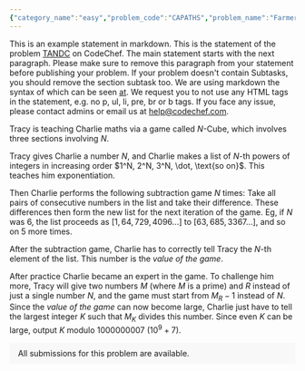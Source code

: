 ```yaml
---
{"category_name":"easy","problem_code":"CAPATHS","problem_name":"Farmers of Wasseypur","problemComponents":{"constraints":"- $1 \\leq T \\leq 10000$\n- $1 \\leq N \\leq 10^5$\n- $S_i \\in \\{-2, -1, 1, 2\\}$\n- The sum of $N$ over all test cases does not exceed $2 \\cdot 10^5$.","constraintsState":true,"subtasks":"- 30 points : $1 \\leq R \\leq 10000$\n- 70 points : $1 \\leq R \\leq 10^9$\n","subtasksState":false,"inputFormat":"- The first line of input contains a single integer $T$ denoting the number of test cases. The description of $T$ test cases follows.\n- The first line of each test case contains a single integer $N$, denoting the number of seeds.\n- Each of the next $N - 1$ lines contains two integers $a$ and $b$, denoting that the $a$-th and $b$-th seeds are connected in tree.\n- The $(N+1)$-th line of each test case consists of $N$ integers, $S_1, S_2, S_3,\\ldots S_N$, $S_i$ represents the type of the $i_{th}$ seed.\n","inputFormatState":true,"outputFormat":"For each test case, print a single integer denoting the maximum yield that Ashok can get modulo $10^9 +7$.\n","outputFormatState":true,"sampleTestCases":{"0":{"id":1,"input":"2\n5\n1 2\n2 3\n3 4\n1 5\n2 2 -1 -2 2\n5\n1 2\n1 3\n1 4\n1 5\n-1 -1 -1 -1 2","output":"16\n2\n","explanation":"**Test case 1:**\n\nOne possible path giving the maximum product is $\\{ 5, 1, 2, 3, 4 \\}$.\n\n\n**Test case 2:**\n\nOne possible path giving maximum product is $\\{ 2, 1, 5 \\}$.","isDeleted":false}}},"video_editorial_url":"https://youtu.be/-mVR0LFrtW8","languages_supported":{"0":"CPP14","1":"C","2":"JAVA","3":"PYTH 3.6","4":"CPP17","5":"PYTH","6":"PYP3","7":"CS2","8":"ADA","9":"PYPY","10":"TEXT","11":"PAS fpc","12":"NODEJS","13":"RUBY","14":"PHP","15":"GO","16":"HASK","17":"TCL","18":"PERL","19":"SCALA","20":"LUA","21":"kotlin","22":"BASH","23":"JS","24":"LISP sbcl","25":"rust","26":"PAS gpc","27":"BF","28":"CLOJ","29":"R","30":"D","31":"CAML","32":"FORT","33":"ASM","34":"swift","35":"FS","36":"WSPC","37":"LISP clisp","38":"SQL","39":"SCM guile","40":"PERL6","41":"ERL","42":"CLPS","43":"ICK","44":"NICE","45":"PRLG","46":"ICON","47":"COB","48":"SCM chicken","49":"PIKE","50":"SCM qobi","51":"ST","52":"SQLQ","53":"NEM"},"max_timelimit":1,"source_sizelimit":50000,"problem_author":"abhinav2302","problem_tester":"","date_added":"10-10-2021","tags":{"0":"abhinav2302","1":"csns2021","2":"depth","3":"easy"},"problem_difficulty_level":"Unavailable","best_tag":"Depth First Search","editorial_url":"https://discuss.codechef.com/problems/CAPATHS","time":{"view_start_date":1635960600,"submit_start_date":1635960600,"visible_start_date":1635960600,"end_date":1735669800},"is_direct_submittable":false,"problemDiscussURL":"https://discuss.codechef.com/search?q=CAPATHS","is_proctored":false,"visitedContests":{},"layout":"problem"}
---
```

This is an example statement in markdown. This is the statement of the problem [TANDC](https://codechef.com/problems/TANDC) on CodeChef. The main statement starts with the next paragraph. Please make sure to remove this paragraph from your statement before publishing your problem. If your problem doesn't contain Subtasks, you should remove the section subtask too. We are using markdown the syntax of which can be seen [at](https://github.com/showdownjs/showdown/wiki/Showdown's-Markdown-syntax). We request you to not use any HTML tags in the statement, e.g. no p, ul, li, pre, br or b tags. If you face any issue, please contact admins or email us at help@codechef.com.

Tracy is teaching Charlie maths via a game called $N$-Cube, which involves three sections involving $N$.

Tracy gives Charlie a number $N$, and Charlie makes a list of $N$-th powers of integers in increasing order $1^N, 2^N, 3^N, \dot, \text{so on}$. This teaches him exponentiation.

Then Charlie performs the following subtraction game $N$ times: Take all pairs of consecutive numbers in the list and take their difference. These differences then form the new list for the next iteration of the game. Eg, if $N$ was 6, the list proceeds as $[1, 64, 729, 4096 ... ]$ to $[63, 685, 3367 ...]$, and so on $5$ more times.

After the subtraction game, Charlie has to correctly tell Tracy the $N$-th element of the list. This number is the *value of the game*.

After practice Charlie became an expert in the game. To challenge him more, Tracy will give two numbers $M$ (where $M$ is a prime) and $R$ instead of just a single number $N$, and the game must start from $M_R - 1$ instead of $N$. Since the *value of the game* can now become large, Charlie just have to tell the largest integer $K$ such that $M_K$ divides this number. Since even $K$ can be large, output $K$ modulo 1000000007 ($10^9 + 7$).

<aside style='background: #f8f8f8;padding: 10px 15px;'><div>All submissions for this problem are available.</div></aside>